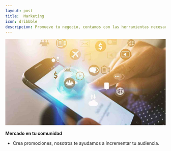 ```yaml
---
layout: post
title:  Marketing
icon: dribbble
descripcion: Promueve tu negocio, contamos con las herramientas necesarias para ti
---
```


<img src="\assets\img\slide\marketing.jpg" class="img-fluid" alt="Responsive image">

**Mercado en tu comunidad**
* Crea promociones, nosotros te ayudamos a incrementar tu audiencia.